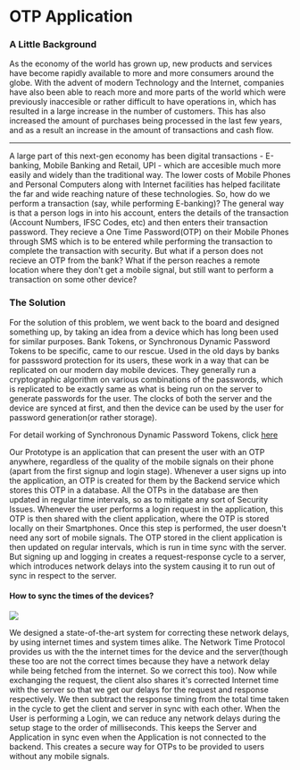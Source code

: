 # OTP Application

### A Little Background
As the economy of the world has grown up, new products and services have become rapidly available to more and more consumers around the globe. With the advent of modern Technology and the Internet, companies have also been able to reach more and more parts of the world which were previously inaccesible or rather difficult to have operations in, which has resulted in a large increase in the number of customers. This has also increased the amount of purchases being processed in the last few years, and as a result an increase in the amount of transactions and cash flow.

--- 
A large part of this next-gen economy has been digital transactions - E-banking, Mobile Banking and Retail, UPI - which are accesible much more easily and widely than the traditional way. The lower costs of Mobile Phones and Personal Computers along with Internet facilities has helped facilitate the far and wide reaching nature of these technologies. So, how do we perform a transaction (say, while performing E-banking)? The general way is that a person logs in into his account, enters the details of the transaction (Account Numbers, IFSC Codes, etc) and then enters their transaction password. They recieve a One Time Password(OTP) on their Mobile Phones through SMS which is to be entered while performing the transaction to complete the transaction with security. But what if a person does not recieve an OTP from the bank? What if the person reaches a remote location where they don't get a mobile signal, but still want to perform a transaction on some other device? 

### The Solution
For the solution of this problem, we went back to the board and designed something up, by taking an idea from a device which has long been used for similar purposes. Bank Tokens, or Synchronous Dynamic Password Tokens to be specific, came to our rescue. Used in the old days by banks for passsword protection for its users, these work in a way that can be replicated on our modern day mobile devices. They generally run a cryptographic algorithm on various combinations of the passwords, which is replicated to be exactly same as what is being run on the server to generate passwords for the user. The clocks of both the server and the device are synced at first, and then the device can be used by the user for password generation(or rather storage). 

For detail working of Synchronous Dynamic Password Tokens, click [here]("https://www.techopedia.com/definition/23940/time-synchronous-authentication")

Our Prototype is an application that can present the user with an OTP anywhere, regardless of the quality of the mobile signals on their phone (apart from the first signup and login stage). Whenever a user signs up into the application, an OTP is created for them by the Backend service which stores this OTP in a database. All the OTPs in the database are then updated in regular time intervals, so as to mitigate any sort of Security Issues. Whenever the user performs a login request in the application, this OTP is then shared with the client application, where the OTP is stored locally on their Smartphones. Once this step is performed, the user doesn't need any sort of mobile signals. The OTP stored in the client application is then updated on regular intervals, which is run in time sync with the server. But signing up and logging in creates a request-response cycle to a server, which introduces network delays into the system causing it to run out of sync in respect to the server.

#### How to sync the times of the devices?

[![]("")]('https://whimsical.com/XMPM6Y2JDuEznqcntQ3JrN')

We designed a state-of-the-art system for correcting these network delays, by using internet times and system times alike. The Network Time Protocol provides us with the the internet times for the device and the server(though these too are not the correct times because they have a network delay while being fetched from the internet. So we correct this too). Now while exchanging the request, the client also shares it's corrected Internet time with the server so that we get our delays for the request and response respectively. We then subtract the response timing from the total time taken in the cycle to get the client and server in sync with each other. When the User is performing a Login, we can reduce any network delays during the setup stage to the order of milliseconds. This keeps the Server and Application in sync even when the Application is not connected to the backend. This creates a secure way for OTPs to be provided to users without any mobile signals.
